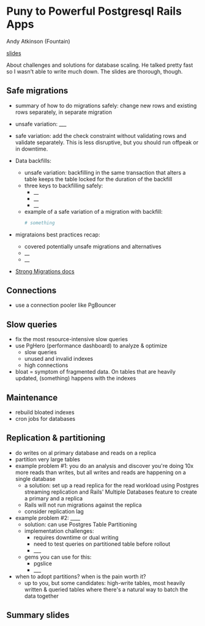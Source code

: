 # Puny to Powerful Postgresql Rails Apps

Andy Atkinson (Fountain)

[slides](https://github.com/cameron-hicks/RailsConf22/blob/main/sessions/puny-powerful-postgresql-rails-apps.pdf)

About challenges and solutions for database scaling. He talked pretty fast so I wasn't able to write much down. The slides are thorough, though.

## Safe migrations

- summary of how to do migrations safely: change new rows and existing rows separately, in separate migration
- unsafe variation: \_\_\_
- safe variation: add the check constraint without validating rows and validate separately.
  This is less disruptive, but you should run offpeak or in downtime.
- Data backfills:

  - unsafe variation: backfilling in the same transaction that alters a table keeps the table locked for the duration of the backfill
  - three keys to backfilling safely:
    - \_\_
    - \_\_
    - \_\_
  - example of a safe variation of a migration with backfill:
    ```ruby
    # something
    ```

- migrataions best practices recap:
  - covered potentially unsafe migrations and alternatives
  - \_\_
  - \_\_
- [Strong Migrations docs](https://www.rubydoc.info/gems/strong_migrations/0.3.1)

## Connections

- use a connection pooler like PgBouncer

## Slow queries

- fix the most resource-intensive slow queries
- use PgHero (performance dashboard) to analyze & optimize
  - slow queries
  - unused and invalid indexes
  - high connections
- bloat = symptom of fragmented data. On tables that are heavily updated, (something) happens with the indexes

## Maintenance

- rebuild bloated indexes
- cron jobs for databases

## Replication & partitioning

- do writes on al primary database and reads on a replica
- partition very large tables
- example problem #1: you do an analysis and discover you're doing 10x more reads than writes, but all writes and reads are happening on a single database
  - a solution: set up a read replica for the read workload using Postgres streaming replication and Rails' Multiple Databases feature to create a primary and a replica
  - Rails will not run migrations against the replica
  - consider replication lag
- example problem #2: \_\_\_\_
  - solution: can use Postgres Table Partitioning
  - implementation challenges:
    - requires downtime or dual writing
    - need to test queries on partitioned table before rollout
    - \_\_\_
  - gems you can use for this:
    - pgslice
    - \_\_\_
- when to adopt partitions? when is the pain worth it?
  - up to you, but some candidates: high-write tables, most heavily written & queried tables where there's a natural way to batch the data together

## Summary slides
